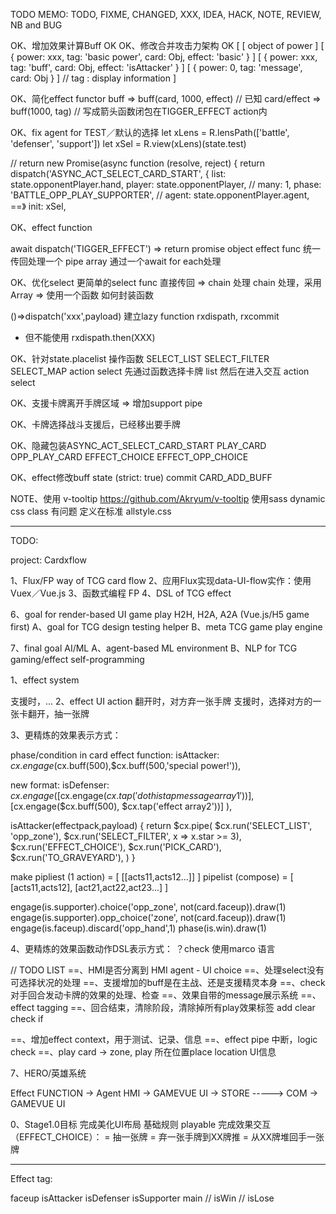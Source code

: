 
TODO MEMO:
TODO, FIXME, CHANGED, XXX, IDEA, HACK, NOTE, REVIEW, NB and BUG


OK、增加效果计算Buff OK
OK、修改合并攻击力架构 OK
[
  [ object of power ]
  [ { power: xxx, tag: 'basic power', card: Obj, effect: 'basic' } ]
  [ { power: xxx, tag: 'buff', card: Obj, effect: 'isAttacker' } ]
  [ { power: 0, tag: 'message', card: Obj  } ]
  // tag : display information
]

OK、简化effect functor buff
=> buff(card, 1000, effect)
// 已知 card/effect
=> buff(1000, tag)
// 写成箭头函数闭包在TIGGER_EFFECT action内


OK、fix agent for TEST／默认的选择
let xLens = R.lensPath(['battle', 'defenser', 'support'])
let xSel = R.view(xLens)(state.test)

// return new Promise(async function (resolve, reject) {
  return dispatch('ASYNC_ACT_SELECT_CARD_START', {
    list: state.opponentPlayer.hand,
    player: state.opponentPlayer,
    // many: 1,
    phase: 'BATTLE_OPP_PLAY_SUPPORTER',
    // agent: state.opponentPlayer.agent,
    ==》 init: xSel,

OK、effect function

await dispatch('TIGGER_EFFECT') => return promise object
effect func 统一传回处理一个 pipe array
通过一个await for each处理

OK、优化select
更简单的select func 直接传回 => chain 处理
chain 处理，采用 Array => 使用一个函数
如何封装函数

()=>dispatch('xxx',payload)
建立lazy function
rxdispath, rxcommit
* 但不能使用 rxdispath.then(XXX)


OK、针对state.placelist 操作函数
SELECT_LIST
SELECT_FILTER
SELECT_MAP
action select
先通过函数选择卡牌 list
然后在进入交互 action select

OK、支援卡牌离开手牌区域
=> 增加support pipe


OK、卡牌选择战斗支援后，已经移出要手牌

OK、隐藏包装ASYNC_ACT_SELECT_CARD_START
PLAY_CARD
OPP_PLAY_CARD
EFFECT_CHOICE
EFFECT_OPP_CHOICE

OK、effect修改buff state (strict: true)
commit CARD_ADD_BUFF


NOTE、使用 v-tooltip
https://github.com/Akryum/v-tooltip
使用sass dynamic css class 有问题
定义在标准 allstyle.css


-------------------------------------------------------
TODO:

project: Cardxflow

1、Flux/FP way of TCG card flow
2、应用Flux实现data-UI-flow实作：使用Vuex／Vue.js
3、函数式编程 FP
4、DSL of TCG effect


6、goal for render-based UI game play H2H, H2A, A2A (Vue.js/H5 game first)
A、goal for TCG design testing helper
B、meta TCG game play engine

7、final goal AI/ML
A、agent-based ML environment
B、NLP for TCG gaming/effect self-programming



1、effect system

支援时，...
2、effect UI action
翻开时，对方弃一张手牌
支援时，选择对方的一张卡翻开，抽一张牌

3、更精炼的效果表示方式：

phase/condition in card effect function:
isAttacker: $cx.engage($cx.buff(500),$cx.buff(500,'special power!')),

new format:
isDefenser: $cx.engage(
  [$cx.engage($cx.tap('do this tap message array1'))],
  [$cx.engage($cx.buff(500), $cx.tap('effect array2'))]
),

isAttacker(effectpack,payload) {
  return $cx.pipe(
    $cx.run('SELECT_LIST', 'opp_zone'),
    $cx.run('SELECT_FILTER', x => x.star >= 3),
    $cx.run('EFFECT_CHOICE'),
    $cx.run('PICK_CARD'),
    $cx.run('TO_GRAVEYARD'),
  )
}

make
pipliest (1 action) = [ [[acts11,acts12...]] ]
pipelist (compose) = [ [acts11,acts12], [act21,act22,act23...] ]

engage(is.supporter).choice('opp_zone', not(card.faceup)).draw(1)
engage(is.supporter).opp_choice('zone', not(card.faceup)).draw(1)
engage(is.faceup).discard('opp_hand',1)
phase(is.win).draw(1)


4、更精炼的效果函数动作DSL表示方式：
？check 使用marco 语言



// TODO LIST
==、HMI是否分离到 HMI agent - UI choice
==、处理select没有可选择状况的处理
==、支援增加的buff是在主战、还是支援精灵本身
==、check 对手回合发动卡牌的效果的处理、检查
==、效果自带的message展示系统
==、effect tagging
==、回合结束，清除阶段，清除掉所有play效果标签
add
clear
check
if

==、增加effect context，用于测试、记录、信息
==、effect pipe 中断，logic check
==、play card -> zone, play 所在位置place location UI信息


7、HERO/英雄系统


Effect FUNCTION -> Agent HMI -> GAMEVUE UI
                -> STORE -----> COM -> GAMEVUE UI



0、Stage1.0目标
完成美化UI布局
基础规则 playable
完成效果交互（EFFECT_CHOICE）：
= 抽一张牌
= 弃一张手牌到XX牌推
= 从XX牌堆回手一张牌




-------------------------------------------------------

Effect tag:

faceup
isAttacker
isDefenser
isSupporter
main
// isWin
// isLose
